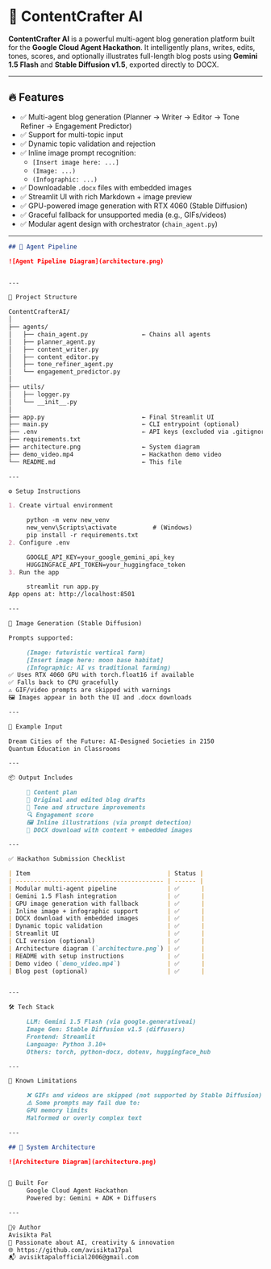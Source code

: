 # 🧠 ContentCrafter AI

**ContentCrafter AI** is a powerful multi-agent blog generation platform built for the **Google Cloud Agent Hackathon**. It intelligently plans, writes, edits, tones, scores, and optionally illustrates full-length blog posts using **Gemini 1.5 Flash** and **Stable Diffusion v1.5**, exported directly to DOCX.

---

## 🔥 Features

- ✅ Multi-agent blog generation (Planner → Writer → Editor → Tone Refiner → Engagement Predictor)
- ✅ Support for multi-topic input
- ✅ Dynamic topic validation and rejection
- ✅ Inline image prompt recognition:
  - `[Insert image here: ...]`
  - `(Image: ...)`
  - `(Infographic: ...)`
- ✅ Downloadable `.docx` files with embedded images
- ✅ Streamlit UI with rich Markdown + image preview
- ✅ GPU-powered image generation with RTX 4060 (Stable Diffusion)
- ✅ Graceful fallback for unsupported media (e.g., GIFs/videos)
- ✅ Modular agent design with orchestrator (`chain_agent.py`)

---


```markdown
## 🧠 Agent Pipeline

![Agent Pipeline Diagram](architecture.png)


---

📂 Project Structure

ContentCrafterAI/
│
├── agents/
│   ├── chain_agent.py               ← Chains all agents
│   ├── planner_agent.py
│   ├── content_writer.py
│   ├── content_editor.py
│   ├── tone_refiner_agent.py
│   └── engagement_predictor.py
│
├── utils/
│   ├── logger.py
│   └── __init__.py
│
├── app.py                           ← Final Streamlit UI
├── main.py                          ← CLI entrypoint (optional)
├── .env                             ← API keys (excluded via .gitignore)
├── requirements.txt
├── architecture.png                 ← System diagram
├── demo_video.mp4                   ← Hackathon demo video
└── README.md                        ← This file

---

⚙️ Setup Instructions

1. Create virtual environment

     python -m venv new_venv
     new_venv\Scripts\activate          # (Windows)
     pip install -r requirements.txt
2. Configure .env

     GOOGLE_API_KEY=your_google_gemini_api_key
     HUGGINGFACE_API_TOKEN=your_huggingface_token
3. Run the app

     streamlit run app.py
App opens at: http://localhost:8501

---

🎨 Image Generation (Stable Diffusion)

Prompts supported:

     (Image: futuristic vertical farm)
     [Insert image here: moon base habitat]
     (Infographic: AI vs traditional farming)
✅ Uses RTX 4060 GPU with torch.float16 if available
✅ Falls back to CPU gracefully
⚠️ GIF/video prompts are skipped with warnings
🖼️ Images appear in both the UI and .docx downloads

---

📄 Example Input

Dream Cities of the Future: AI-Designed Societies in 2150
Quantum Education in Classrooms

---

📦 Output Includes

     📌 Content plan
     📝 Original and edited blog drafts
     🎯 Tone and structure improvements
     🔍 Engagement score
     🖼️ Inline illustrations (via prompt detection)
     💾 DOCX download with content + embedded images

---

✅ Hackathon Submission Checklist

| Item                                      | Status |
| ----------------------------------------- | ------ |
| Modular multi-agent pipeline              | ✅      |
| Gemini 1.5 Flash integration              | ✅      |
| GPU image generation with fallback        | ✅      |
| Inline image + infographic support        | ✅      |
| DOCX download with embedded images        | ✅      |
| Dynamic topic validation                  | ✅      |
| Streamlit UI                              | ✅      |
| CLI version (optional)                    | ✅      |
| Architecture diagram (`architecture.png`) | ✅      |
| README with setup instructions            | ✅      |
| Demo video (`demo_video.mp4`)             | ✅      |
| Blog post (optional)                      | ✅      |


---

🛠 Tech Stack

     LLM: Gemini 1.5 Flash (via google.generativeai)
     Image Gen: Stable Diffusion v1.5 (diffusers)
     Frontend: Streamlit
     Language: Python 3.10+
     Others: torch, python-docx, dotenv, huggingface_hub

---

🧪 Known Limitations

     ❌ GIFs and videos are skipped (not supported by Stable Diffusion)
     ⚠️ Some prompts may fail due to:
     GPU memory limits
     Malformed or overly complex text

---

## 🧭 System Architecture

![Architecture Diagram](architecture.png)


🧠 Built For
     Google Cloud Agent Hackathon
     Powered by: Gemini + ADK + Diffusers

---

🙋‍♀️ Author
Avisikta Pal
🧠 Passionate about AI, creativity & innovation
🌐 https://github.com/avisikta17pal
📬 avisiktapalofficial2006@gmail.com
